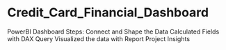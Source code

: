 # Credit_Card_Financial_Dashboard
PowerBI Dashboard
Steps: Connect and Shape the Data
Calculated Fields with DAX Query
Visualized the data with Report
Project Insights
